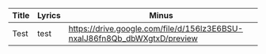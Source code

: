 | Title | Lyrics | Minus |
|---|---|---|
| Test  | test  |  https://drive.google.com/file/d/156lz3E6BSU-nxalJ86fn8Qb_dbWXgtxD/preview |
